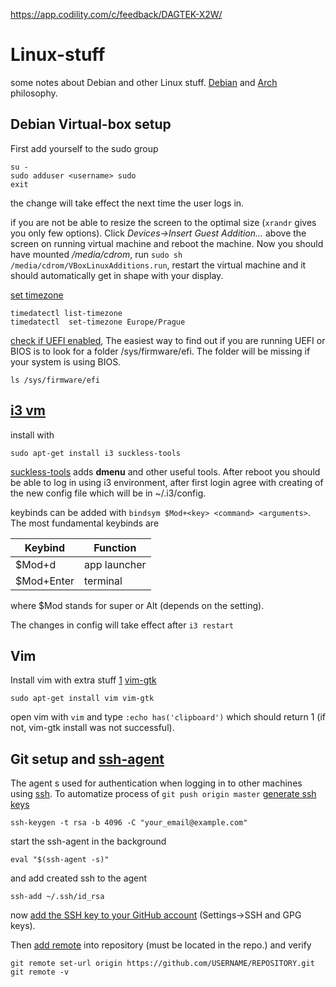 https://app.codility.com/c/feedback/DAGTEK-X2W/
# Linux-stuff
some notes about Debian and other Linux stuff. [Debian](https://www.debian.org/social_contract) and [Arch](https://wiki.archlinux.org/index.php/Arch_Linux#Principles) philosophy. 

## Debian Virtual-box setup

First add yourself to the sudo group
```
su -
sudo adduser <username> sudo
exit
```

the change will take effect the next time the user logs in.

if you are not be able to resize the screen to the optimal size (`xrandr` gives you only few options). Click *Devices->Insert Guest Addition...* above the screen on running virtual machine and reboot the machine. Now you should have mounted */media/cdrom*, run `sudo sh /media/cdrom/VBoxLinuxAdditions.run`, restart the virtual machine and it should automatically get in shape with your display.

[set timezone](https://jlk.fjfi.cvut.cz/arch/manpages/man/timedatectl.1)
```
timedatectl list-timezone
timedatectl  set-timezone Europe/Prague
```
[check if UEFI enabled](https://itsfoss.com/check-uefi-or-bios/), The easiest way to find out if you are running UEFI or BIOS is to look for a folder /sys/firmware/efi. The folder will be missing if your system is using BIOS.
```
ls /sys/firmware/efi
```
## [i3 vm](https://i3wm.org/)

install with
```
sudo apt-get install i3 suckless-tools
```
[suckless-tools](https://en.wikipedia.org/wiki/Suckless.org) adds **dmenu** and other useful tools. After reboot you should be able to log in using i3 environment, after first login agree with creating of the new config file which will be in ~/.i3/config.

keybinds can be added with `bindsym $Mod+<key> <command> <arguments>`. The most fundamental keybinds are 

| Keybind | Function |
| ------- | -------- |
| $Mod+d  | app launcher |
| $Mod+Enter | terminal |

where $Mod stands for super or Alt (depends on the setting).

The changes in config will take effect after `i3 restart`

## Vim

Install vim with extra stuff [1](https://stackoverflow.com/questions/11489428/how-to-make-vim-paste-from-and-copy-to-systems-clipboard) [vim-gtk](https://packages.debian.org/jessie/vim-gtk)
```
sudo apt-get install vim vim-gtk
```
open vim with `vim` and type `:echo has('clipboard')` which should return 1 (if not, vim-gtk install was not successful).

## Git setup and [ssh-agent](https://www.root.cz/man/1/ssh-agent/) 
The agent s used for authentication when logging in to other machines using [ssh](https://www.root.cz/man/1/ssh/). To automatize process of `git push origin master` [generate ssh keys](https://www.root.cz/man/1/ssh-agent/)
```
ssh-keygen -t rsa -b 4096 -C "your_email@example.com"
```
start the ssh-agent in the background
```
eval "$(ssh-agent -s)"
```
and add created ssh to the agent
```
ssh-add ~/.ssh/id_rsa
```
now [add the SSH key to your GitHub account](https://help.github.com/en/articles/adding-a-new-ssh-key-to-your-github-account) (Settings->SSH and GPG keys).

Then [add remote](https://help.github.com/en/articles/changing-a-remotes-url#switching-remote-urls-from-https-to-ssh) into repository (must be located in the repo.) and verify
```
git remote set-url origin https://github.com/USERNAME/REPOSITORY.git
git remote -v
```









